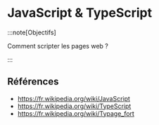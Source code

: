 # JavaScript & TypeScript

<Reaveal name="js-ts" />

:::note[Objectifs]

Comment scripter les pages web ?

:::

## Références

- https://fr.wikipedia.org/wiki/JavaScript
- https://fr.wikipedia.org/wiki/TypeScript
- https://fr.wikipedia.org/wiki/Typage_fort
